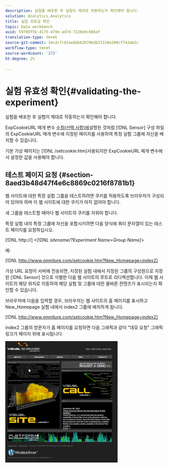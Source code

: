 ```yaml
---
description: 실험을 배포한 후 실험이 제대로 작동하는지 확인해야 합니다.
solution: Analytics,Analytics
title: 실험 유효성 확인
topic: Data workbench
uuid: 59769f5b-4175-479e-ad7d-7226e9c666af
translation-type: tm+mt
source-git-commit: 34cdcfc83ae6bb620706db37228e200cff43ab2c
workflow-type: tm+mt
source-wordcount: '273'
ht-degree: 2%

---
```



# 실험 유효성 확인{#validating-the-experiment}

실험을 배포한 후 실험이 제대로 작동하는지 확인해야 합니다.

ExpCookieURL 매개 변수 [수정(선택 사항)에](../../home/c-undst-ctrld-exp/t-en-ctrld-exp/c-mod-expckurl-prm.md#concept-215bf86bab4e4ec0b0cc803ec48a8fcf)설명된 것처럼 [!DNL Sensor] 구성 파일의 ExpCookieURL 매개 변수에 지정된 페이지를 사용하여 특정 실험 그룹에 자신을 배치할 수 있습니다.

기본 가상 페이지는 [!DNL /setcookie.htm]사용되지만 ExpCookieURL 매개 변수에서 설정한 값을 사용해야 합니다.

## 테스트 페이지 요청 {#section-8aed3b48d47f4e6c8869c0216f8781b1}

웹 사이트에 대한 특정 실험 그룹을 테스트하려면 쿠키를 허용하도록 브라우저가 구성되어 있어야 하며 이 웹 사이트에 대한 쿠키가 아직 없어야 합니다.

새 그룹을 테스트할 때마다 웹 사이트의 쿠키를 지워야 합니다.

특정 실험 내의 특정 그룹에 자신을 포함시키려면 다음 양식에 쿼리 문자열이 있는 테스트 페이지를 요청하십시오.

[!DNL http://] *&lt;[!DNL sitename/?Experiment Name=Group Name]>*

예:

[!DNL http://www.omniture.com/setcookie.htm?New_Homepage=index2]

가상 URL 요청이 서버에 전송되면, 지정된 실험 내에서 지정된 그룹의 구성원으로 지정된 [!DNL Sensor] 것으로 식별한 다음 웹 사이트의 루트로 리디렉션합니다. 이제 웹 사이트의 해당 위치로 이동하여 해당 실험 및 그룹에 대한 올바른 컨텐츠가 표시되는지 확인할 수 있습니다.

브라우저에 다음을 입력할 경우, 브라우저는 웹 사이트의 홈 페이지를 표시하고 New_Homepage 실험 내에서 index2 그룹에 배치하게 됩니다.

[!DNL http://www.omniture.com/setcookie.htm?New_Homepage=index2]

index2 그룹의 방문자가 홈 페이지를 요청하면 다음 그래픽과 같이 &quot;데모 요청&quot; 그래픽 링크가 페이지 위에 표시됩니다.

![](assets/TestPage.png)

